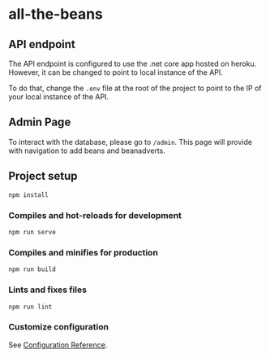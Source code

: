 # all-the-beans

## API endpoint
The API endpoint is configured to use the .net core app hosted on heroku. However, it can be changed to point to local instance of the API.

To do that, change the ``` .env ``` file at the root of the project to point to the IP of your local instance of the API.

## Admin Page
To interact with the database, please go to ```/admin```. This page will provide with navigation to add beans and beanadverts.

## Project setup
```
npm install
```

### Compiles and hot-reloads for development
```
npm run serve
```

### Compiles and minifies for production
```
npm run build
```

### Lints and fixes files
```
npm run lint
```

### Customize configuration
See [Configuration Reference](https://cli.vuejs.org/config/).
